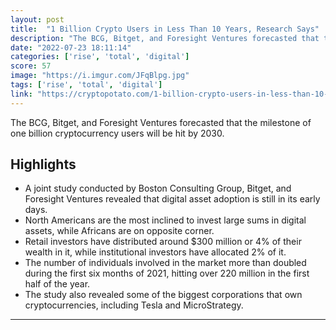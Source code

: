 ```yaml
---
layout: post
title:  "1 Billion Crypto Users in Less Than 10 Years, Research Says"
description: "The BCG, Bitget, and Foresight Ventures forecasted that the milestone of one billion cryptocurrency users will be hit by 2030."
date: "2022-07-23 18:11:14"
categories: ['rise', 'total', 'digital']
score: 57
image: "https://i.imgur.com/JFqBlpg.jpg"
tags: ['rise', 'total', 'digital']
link: "https://cryptopotato.com/1-billion-crypto-users-in-less-than-10-years-research-says/"
---
```


The BCG, Bitget, and Foresight Ventures forecasted that the milestone of one billion cryptocurrency users will be hit by 2030.

## Highlights

- A joint study conducted by Boston Consulting Group, Bitget, and Foresight Ventures revealed that digital asset adoption is still in its early days.
- North Americans are the most inclined to invest large sums in digital assets, while Africans are on opposite corner.
- Retail investors have distributed around $300 million or 4% of their wealth in it, while institutional investors have allocated 2% of it.
- The number of individuals involved in the market more than doubled during the first six months of 2021, hitting over 220 million in the first half of the year.
- The study also revealed some of the biggest corporations that own cryptocurrencies, including Tesla and MicroStrategy.

---
